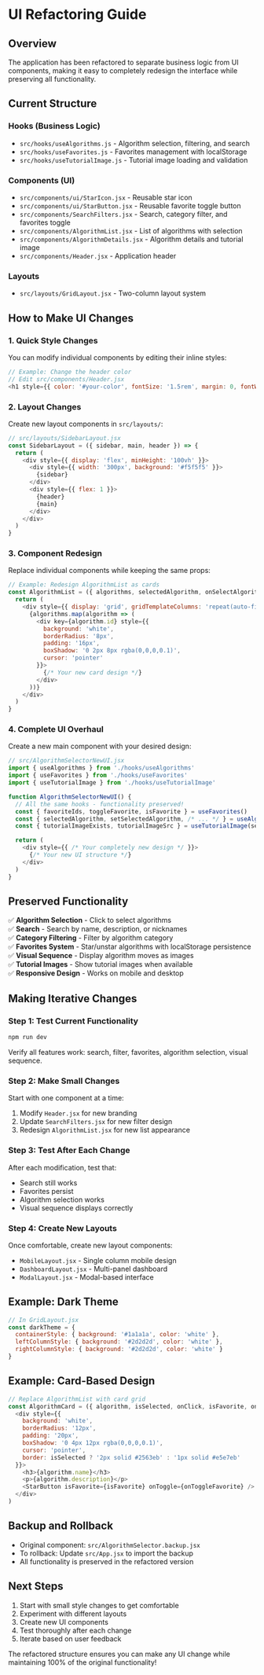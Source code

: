 # UI Refactoring Guide

## Overview
The application has been refactored to separate business logic from UI components, making it easy to completely redesign the interface while preserving all functionality.

## Current Structure

### Hooks (Business Logic)
- `src/hooks/useAlgorithms.js` - Algorithm selection, filtering, and search
- `src/hooks/useFavorites.js` - Favorites management with localStorage
- `src/hooks/useTutorialImage.js` - Tutorial image loading and validation

### Components (UI)
- `src/components/ui/StarIcon.jsx` - Reusable star icon
- `src/components/ui/StarButton.jsx` - Reusable favorite toggle button
- `src/components/SearchFilters.jsx` - Search, category filter, and favorites toggle
- `src/components/AlgorithmList.jsx` - List of algorithms with selection
- `src/components/AlgorithmDetails.jsx` - Algorithm details and tutorial image
- `src/components/Header.jsx` - Application header

### Layouts
- `src/layouts/GridLayout.jsx` - Two-column layout system

## How to Make UI Changes

### 1. Quick Style Changes
You can modify individual components by editing their inline styles:

```javascript
// Example: Change the header color
// Edit src/components/Header.jsx
<h1 style={{ color: '#your-color', fontSize: '1.5rem', margin: 0, fontWeight: 700, letterSpacing: '0.01em' }}>
```

### 2. Layout Changes
Create new layout components in `src/layouts/`:

```javascript
// src/layouts/SidebarLayout.jsx
const SidebarLayout = ({ sidebar, main, header }) => {
  return (
    <div style={{ display: 'flex', minHeight: '100vh' }}>
      <div style={{ width: '300px', background: '#f5f5f5' }}>
        {sidebar}
      </div>
      <div style={{ flex: 1 }}>
        {header}
        {main}
      </div>
    </div>
  )
}
```

### 3. Component Redesign
Replace individual components while keeping the same props:

```javascript
// Example: Redesign AlgorithmList as cards
const AlgorithmList = ({ algorithms, selectedAlgorithm, onSelectAlgorithm, isFavorite, onToggleFavorite }) => {
  return (
    <div style={{ display: 'grid', gridTemplateColumns: 'repeat(auto-fill, minmax(250px, 1fr))', gap: '16px' }}>
      {algorithms.map(algorithm => (
        <div key={algorithm.id} style={{ 
          background: 'white', 
          borderRadius: '8px', 
          padding: '16px',
          boxShadow: '0 2px 8px rgba(0,0,0,0.1)',
          cursor: 'pointer'
        }}>
          {/* Your new card design */}
        </div>
      ))}
    </div>
  )
}
```

### 4. Complete UI Overhaul
Create a new main component with your desired design:

```javascript
// src/AlgorithmSelectorNewUI.jsx
import { useAlgorithms } from './hooks/useAlgorithms'
import { useFavorites } from './hooks/useFavorites'
import { useTutorialImage } from './hooks/useTutorialImage'

function AlgorithmSelectorNewUI() {
  // All the same hooks - functionality preserved!
  const { favoriteIds, toggleFavorite, isFavorite } = useFavorites()
  const { selectedAlgorithm, setSelectedAlgorithm, /* ... */ } = useAlgorithms(favoriteIds)
  const { tutorialImageExists, tutorialImageSrc } = useTutorialImage(selectedAlgorithm)

  return (
    <div style={{ /* Your completely new design */ }}>
      {/* Your new UI structure */}
    </div>
  )
}
```

## Preserved Functionality

✅ **Algorithm Selection** - Click to select algorithms  
✅ **Search** - Search by name, description, or nicknames  
✅ **Category Filtering** - Filter by algorithm category  
✅ **Favorites System** - Star/unstar algorithms with localStorage persistence  
✅ **Visual Sequence** - Display algorithm moves as images  
✅ **Tutorial Images** - Show tutorial images when available  
✅ **Responsive Design** - Works on mobile and desktop  

## Making Iterative Changes

### Step 1: Test Current Functionality
```bash
npm run dev
```
Verify all features work: search, filter, favorites, algorithm selection, visual sequence.

### Step 2: Make Small Changes
Start with one component at a time:
1. Modify `Header.jsx` for new branding
2. Update `SearchFilters.jsx` for new filter design
3. Redesign `AlgorithmList.jsx` for new list appearance

### Step 3: Test After Each Change
After each modification, test that:
- Search still works
- Favorites persist
- Algorithm selection works
- Visual sequence displays correctly

### Step 4: Create New Layouts
Once comfortable, create new layout components:
- `MobileLayout.jsx` - Single column mobile design
- `DashboardLayout.jsx` - Multi-panel dashboard
- `ModalLayout.jsx` - Modal-based interface

## Example: Dark Theme
```javascript
// In GridLayout.jsx
const darkTheme = {
  containerStyle: { background: '#1a1a1a', color: 'white' },
  leftColumnStyle: { background: '#2d2d2d', color: 'white' },
  rightColumnStyle: { background: '#2d2d2d', color: 'white' }
}
```

## Example: Card-Based Design
```javascript
// Replace AlgorithmList with card grid
const AlgorithmCard = ({ algorithm, isSelected, onClick, isFavorite, onToggleFavorite }) => (
  <div style={{
    background: 'white',
    borderRadius: '12px',
    padding: '20px',
    boxShadow: '0 4px 12px rgba(0,0,0,0.1)',
    cursor: 'pointer',
    border: isSelected ? '2px solid #2563eb' : '1px solid #e5e7eb'
  }}>
    <h3>{algorithm.name}</h3>
    <p>{algorithm.description}</p>
    <StarButton isFavorite={isFavorite} onToggle={onToggleFavorite} />
  </div>
)
```

## Backup and Rollback
- Original component: `src/AlgorithmSelector.backup.jsx`
- To rollback: Update `src/App.jsx` to import the backup
- All functionality is preserved in the refactored version

## Next Steps
1. Start with small style changes to get comfortable
2. Experiment with different layouts
3. Create new UI components
4. Test thoroughly after each change
5. Iterate based on user feedback

The refactored structure ensures you can make any UI change while maintaining 100% of the original functionality! 